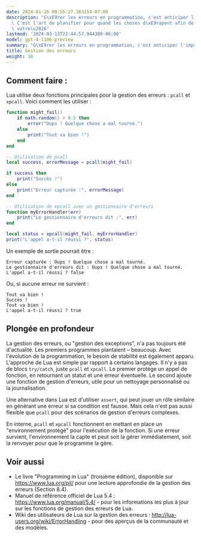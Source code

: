```yaml
---
date: 2024-01-26 00:55:27.363154-07:00
description: "G\xE9rer les erreurs en programmation, c'est anticiper l'impr\xE9vu.\
  \ C'est l'art de planifier pour quand les choses d\xE9rapent afin de pouvoir maintenir\
  \ votre\u2026"
lastmod: '2024-03-13T22:44:57.944309-06:00'
model: gpt-4-1106-preview
summary: "G\xE9rer les erreurs en programmation, c'est anticiper l'impr\xE9vu."
title: Gestion des erreurs
weight: 16
---
```


## Comment faire :
Lua utilise deux fonctions principales pour la gestion des erreurs : `pcall` et `xpcall`. Voici comment les utiliser :

```lua
function might_fail()
    if math.random() > 0.5 then
        error("Oups ! Quelque chose a mal tourné.")
    else
        print("Tout va bien !")
    end
end

-- Utilisation de pcall
local success, errorMessage = pcall(might_fail)

if success then
    print("Succès !")
else
    print("Erreur capturée :", errorMessage)
end

-- Utilisation de xpcall avec un gestionnaire d'erreurs
function myErrorHandler(err)
    print("Le gestionnaire d'erreurs dit :", err)
end

local status = xpcall(might_fail, myErrorHandler)
print("L'appel a-t-il réussi ?", status)
```

Un exemple de sortie pourrait être :

```
Erreur capturée : Oups ! Quelque chose a mal tourné.
Le gestionnaire d'erreurs dit : Oups ! Quelque chose a mal tourné.
L'appel a-t-il réussi ? false
```
Ou, si aucune erreur ne survient :
```
Tout va bien !
Succès !
Tout va bien !
L'appel a-t-il réussi ? true
```

## Plongée en profondeur
La gestion des erreurs, ou "gestion des exceptions", n'a pas toujours été d'actualité. Les premiers programmes plantaient – beaucoup. Avec l'évolution de la programmation, le besoin de stabilité est également apparu. L'approche de Lua est simple par rapport à certains langages. Il n'y a pas de blocs `try/catch`, juste `pcall` et `xpcall`. Le premier protège un appel de fonction, en retournant un statut et une erreur éventuelle. Le second ajoute une fonction de gestion d'erreurs, utile pour un nettoyage personnalisé ou la journalisation.

Une alternative dans Lua est d'utiliser `assert`, qui peut jouer un rôle similaire en générant une erreur si sa condition est fausse. Mais cela n'est pas aussi flexible que `pcall` pour des scénarios de gestion d'erreurs complexes.

En interne, `pcall` et `xpcall` fonctionnent en mettant en place un "environnement protégé" pour l'exécution de la fonction. Si une erreur survient, l'environnement la capte et peut soit la gérer immédiatement, soit la renvoyer pour que le programme la gère.

## Voir aussi
- Le livre "Programming in Lua" (troisième édition), disponible sur https://www.lua.org/pil/ pour une lecture approfondie de la gestion des erreurs (Section 8.4).
- Manuel de référence officiel de Lua 5.4 : https://www.lua.org/manual/5.4/ - pour les informations les plus à jour sur les fonctions de gestion des erreurs de Lua.
- Wiki des utilisateurs de Lua sur la gestion des erreurs : http://lua-users.org/wiki/ErrorHandling - pour des aperçus de la communauté et des modèles.
